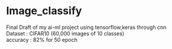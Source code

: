 # Image_classify
Final Draft of my ai-ml project using tensorflow,keras through cnn</br>
Dataset : CIFAR10 (60,000 images of 10 classes)</br>
accuracy : 82% for 50 epoch
